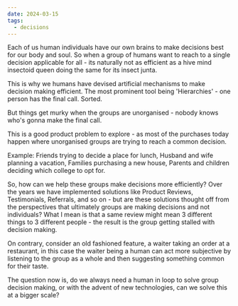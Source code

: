 ```yaml
---
date: 2024-03-15
tags:
  - decisions
---
```


Each of us human individuals have our own brains to make decisions best for our body and soul. So when a group of humans want to reach to a single decision applicable for all - its naturally not as efficient as a hive mind insectoid queen doing the same for its insect junta.

This is why we humans have devised artificial mechanisms to make decision making efficient. The most prominent tool being 'Hierarchies' - one person has the final call. Sorted.

But things get murky when the groups are unorganised - nobody knows who's gonna make the final call.

This is a good product problem to explore - as most of the purchases today happen where unorganised groups are trying to reach a common decision.

Example: Friends trying to decide a place for lunch, Husband and wife planning a vacation,  Families purchasing a new house, Parents and children deciding which college to opt for.

So, how can we help these groups make decisions more efficiently? Over the years we have implemented solutions like Product Reviews, Testimonials, Referrals, and so on - but are these solutions thought off from the perspectives that ultimately groups are making decisions and not individuals? What I mean is that a same review might mean 3 different things to 3 different people - the result is the group getting stalled with decision making.

On contrary, consider an old fashioned feature, a waiter taking an order at a restaurant, in this case the waiter being a human can act more subjective by listening to the group as a whole and then suggesting something common for their taste.

The question now is, do we always need a human in loop to solve group decision making, or with the advent of new technologies, can we solve this at a bigger scale?